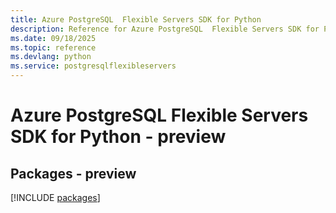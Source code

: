 ```yaml
---
title: Azure PostgreSQL  Flexible Servers SDK for Python
description: Reference for Azure PostgreSQL  Flexible Servers SDK for Python
ms.date: 09/18/2025
ms.topic: reference
ms.devlang: python
ms.service: postgresqlflexibleservers
---
```

# Azure PostgreSQL  Flexible Servers SDK for Python - preview
## Packages - preview
[!INCLUDE [packages](postgresql--flexible-servers-index.md)]